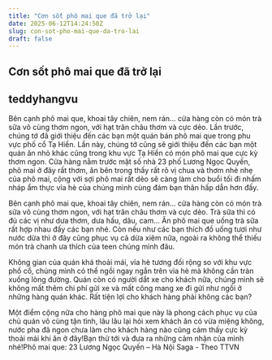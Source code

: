```yaml
---
title: "Cơn sốt phô mai que đã trở lại"
date: 2025-06-12T14:24:50Z
slug: con-sot-pho-mai-que-da-tro-lai
draft: false
---
```


## Cơn sốt phô mai que đã trở lại

## teddyhangvu

Bên cạnh phô mai que, khoai tây chiên, nem rán... cửa hàng còn có món trà sữa vô cùng thơm ngon, với hạt trân châu thơm và cực dẻo.
Lần trước, chúng tớ đã giới thiệu đến các bạn một quán bán phô mai que trong phu vực phố cổ Tạ Hiền. Lần này, chúng tớ cũng sẽ giới thiệu đến các bạn một quán ăn nhỏ khác cũng trong khu vực Tạ Hiền có món phô mai que cực kỳ thơm ngon. Cửa hàng nằm trước mặt số nhà 23 phố Lương Ngọc Quyến, phô mai ở đây rất thơm, ăn bên trong thấy rất rõ vị chua và thơm nhè nhẹ của phô mai, cộng với sợi phô mai rất dẻo sẽ càng làm cho buổi tối đi nhấm nháp ẩm thực vỉa hè của chúng mình cùng đám bạn thân hấp dẫn hơn đấy.











Bên cạnh phô mai que, khoai tây chiên, nem rán... cửa hàng còn có món trà sữa vô cùng thơm ngon, với hạt trân châu thơm và cực dẻo. Trà sữa thì có đủ các vị như dưa thơm, dưa hấu, dâu, cam... Ăn phô mai que uống trà sữa rất hợp nhau đấy các bạn nhé. Còn nếu như các bạn thích đồ uống tươi như nước dừa thì ở đây cũng phục vụ cả dừa xiêm nữa, ngoài ra không thể thiếu món trà chanh ưa thích của teen chúng mình đâu.















Không gian của quán khá thoải mái, vỉa hè tương đối rộng so với khu vực phố cổ, chúng mình có thể ngồi ngay ngắn trên vỉa hè mà không cần tràn xuống lòng đường. Quán còn có người dắt xe cho khách nữa, chúng mình sẽ không mất thêm chi phí gửi xe và mất công mang xe đi gửi như ngồi ở những hàng quán khác. Rất tiện lợi cho khách hàng phải không các bạn?







Một điểm cộng nữa cho hàng phô mai que này là phong cách phục vụ của chủ quán vô cùng tận tình, lâu lâu lại hỏi xem khách ăn có vừa miệng không, nước pha đã ngon chưa làm cho khách hàng nào cũng cảm thấy cực kỳ thoải mái khi ăn ở đây!Bạn thử tới và đưa ra những cảm nhận của mình nhé!Phô mai que: 23 Lương Ngọc Quyến – Hà Nội Saga - Theo TTVN